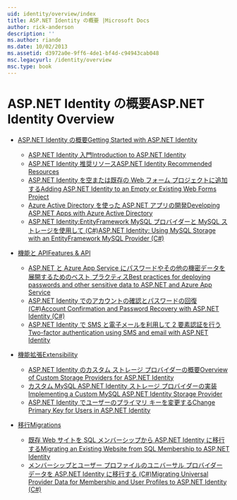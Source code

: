 ```yaml
---
uid: identity/overview/index
title: ASP.NET Identity の概要 |Microsoft Docs
author: rick-anderson
description: ''
ms.author: riande
ms.date: 10/02/2013
ms.assetid: d3972a0e-9ff6-4de1-bf4d-c94943cab048
msc.legacyurl: /identity/overview
msc.type: book
---
```

<a name="aspnet-identity-overview"></a><span data-ttu-id="c9630-102">ASP.NET Identity の概要</span><span class="sxs-lookup"><span data-stu-id="c9630-102">ASP.NET Identity Overview</span></span>
====================
- [<span data-ttu-id="c9630-103">ASP.NET Identity の概要</span><span class="sxs-lookup"><span data-stu-id="c9630-103">Getting Started with ASP.NET Identity</span></span>](getting-started/index.md)

    - [<span data-ttu-id="c9630-104">ASP.NET Identity 入門</span><span class="sxs-lookup"><span data-stu-id="c9630-104">Introduction to ASP.NET Identity</span></span>](getting-started/introduction-to-aspnet-identity.md)
    - [<span data-ttu-id="c9630-105">ASP.NET Identity 推奨リソース</span><span class="sxs-lookup"><span data-stu-id="c9630-105">ASP.NET Identity Recommended Resources</span></span>](getting-started/aspnet-identity-recommended-resources.md)
    - [<span data-ttu-id="c9630-106">ASP.NET Identity を空または既存の Web フォーム プロジェクトに追加する</span><span class="sxs-lookup"><span data-stu-id="c9630-106">Adding ASP.NET Identity to an Empty or Existing Web Forms Project</span></span>](getting-started/adding-aspnet-identity-to-an-empty-or-existing-web-forms-project.md)
    - [<span data-ttu-id="c9630-107">Azure Active Directory を使った ASP.NET アプリの開発</span><span class="sxs-lookup"><span data-stu-id="c9630-107">Developing ASP.NET Apps with Azure Active Directory</span></span>](getting-started/developing-aspnet-apps-with-windows-azure-active-directory.md)
    - [<span data-ttu-id="c9630-108">ASP.NET Identity:EntityFramework MySQL プロバイダーと MySQL ストレージを使用して (C#)</span><span class="sxs-lookup"><span data-stu-id="c9630-108">ASP.NET Identity: Using MySQL Storage with an EntityFramework MySQL Provider (C#)</span></span>](getting-started/aspnet-identity-using-mysql-storage-with-an-entityframework-mysql-provider.md)
- [<span data-ttu-id="c9630-109">機能と API</span><span class="sxs-lookup"><span data-stu-id="c9630-109">Features & API</span></span>](features-api/index.md)

    - [<span data-ttu-id="c9630-110">ASP.NET と Azure App Service にパスワードやその他の機密データを展開するためのベスト プラクティス</span><span class="sxs-lookup"><span data-stu-id="c9630-110">Best practices for deploying passwords and other sensitive data to ASP.NET and Azure App Service</span></span>](features-api/best-practices-for-deploying-passwords-and-other-sensitive-data-to-aspnet-and-azure.md)
    - [<span data-ttu-id="c9630-111">ASP.NET Identity でのアカウントの確認とパスワードの回復 (C#)</span><span class="sxs-lookup"><span data-stu-id="c9630-111">Account Confirmation and Password Recovery with ASP.NET Identity (C#)</span></span>](features-api/account-confirmation-and-password-recovery-with-aspnet-identity.md)
    - [<span data-ttu-id="c9630-112">ASP.NET Identity で SMS と電子メールを利用して 2 要素認証を行う</span><span class="sxs-lookup"><span data-stu-id="c9630-112">Two-factor authentication using SMS and email with ASP.NET Identity</span></span>](features-api/two-factor-authentication-using-sms-and-email-with-aspnet-identity.md)
- [<span data-ttu-id="c9630-113">機能拡張</span><span class="sxs-lookup"><span data-stu-id="c9630-113">Extensibility</span></span>](extensibility/index.md)

    - [<span data-ttu-id="c9630-114">ASP.NET Identity のカスタム ストレージ プロバイダーの概要</span><span class="sxs-lookup"><span data-stu-id="c9630-114">Overview of Custom Storage Providers for ASP.NET Identity</span></span>](extensibility/overview-of-custom-storage-providers-for-aspnet-identity.md)
    - [<span data-ttu-id="c9630-115">カスタム MySQL ASP.NET Identity ストレージ プロバイダーの実装</span><span class="sxs-lookup"><span data-stu-id="c9630-115">Implementing a Custom MySQL ASP.NET Identity Storage Provider</span></span>](extensibility/implementing-a-custom-mysql-aspnet-identity-storage-provider.md)
    - [<span data-ttu-id="c9630-116">ASP.NET Identity でユーザーのプライマリ キーを変更する</span><span class="sxs-lookup"><span data-stu-id="c9630-116">Change Primary Key for Users in ASP.NET Identity</span></span>](extensibility/change-primary-key-for-users-in-aspnet-identity.md)
- [<span data-ttu-id="c9630-117">移行</span><span class="sxs-lookup"><span data-stu-id="c9630-117">Migrations</span></span>](migrations/index.md)

    - [<span data-ttu-id="c9630-118">既存 Web サイトを SQL メンバーシップから ASP.NET Identity に移行する</span><span class="sxs-lookup"><span data-stu-id="c9630-118">Migrating an Existing Website from SQL Membership to ASP.NET Identity</span></span>](migrations/migrating-an-existing-website-from-sql-membership-to-aspnet-identity.md)
    - [<span data-ttu-id="c9630-119">メンバーシップとユーザー プロファイルのユニバーサル プロバイダー データを ASP.NET Identity に移行する (C#)</span><span class="sxs-lookup"><span data-stu-id="c9630-119">Migrating Universal Provider Data for Membership and User Profiles to ASP.NET Identity (C#)</span></span>](migrations/migrating-universal-provider-data-for-membership-and-user-profiles-to-aspnet-identity.md)
